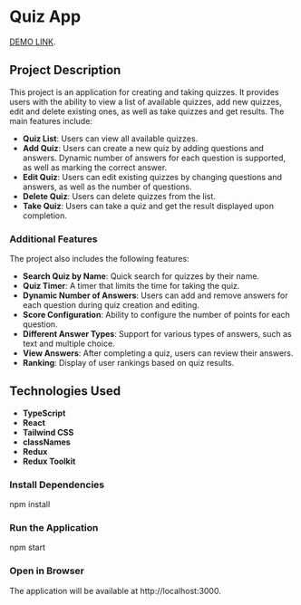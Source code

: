# Quiz App

[DEMO LINK](https://quiz-app-react-virid-six.vercel.app/).

## Project Description

This project is an application for creating and taking quizzes. It provides users with the ability to view a list of available quizzes, add new quizzes, edit and delete existing ones, as well as take quizzes and get results. The main features include:

- **Quiz List**: Users can view all available quizzes.
- **Add Quiz**: Users can create a new quiz by adding questions and answers. Dynamic number of answers for each question is supported, as well as marking the correct answer.
- **Edit Quiz**: Users can edit existing quizzes by changing questions and answers, as well as the number of questions.
- **Delete Quiz**: Users can delete quizzes from the list.
- **Take Quiz**: Users can take a quiz and get the result displayed upon completion.

### Additional Features

The project also includes the following features:

- **Search Quiz by Name**: Quick search for quizzes by their name.
- **Quiz Timer**: A timer that limits the time for taking the quiz.
- **Dynamic Number of Answers**: Users can add and remove answers for each question during quiz creation and editing.
- **Score Configuration**: Ability to configure the number of points for each question.
- **Different Answer Types**: Support for various types of answers, such as text and multiple choice.
- **View Answers**: After completing a quiz, users can review their answers.
- **Ranking**: Display of user rankings based on quiz results.

## Technologies Used

- **TypeScript**
- **React**
- **Tailwind CSS**
- **classNames**
- **Redux**
- **Redux Toolkit**

### Install Dependencies
npm install
### Run the Application
npm start
### Open in Browser
The application will be available at http://localhost:3000.
